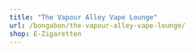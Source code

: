 ```yaml
---
title: "The Vapour Alley Vape Lounge"
url: /bongabon/the-vapour-alley-vape-lounge/
shop: E-Zigaretten
---
```

